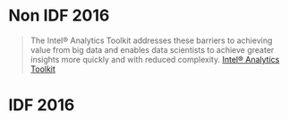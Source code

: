 # Non IDF 2016

> The Intel® Analytics Toolkit addresses these barriers to achieving value from big data and enables data scientists to achieve greater insights more quickly and with reduced complexity. [Intel® Analytics Toolkit](http://www.intel.com/content/www/us/en/software/intel-graph-solutions.html)

# IDF 2016